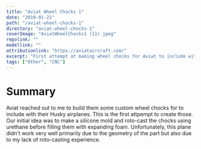 ```yaml
---
title: "Aviat Wheel Chocks 1"
date: "2019-01-21"
path: "/aviat-wheel-chocks-1"
directory: "aviat-wheel-chocks-1"
coverImage: "AviatWheelChocks1 (11).jpeg"
repolink: ""
modellink: ""
attributionlink: "https://aviataircraft.com/"
excerpt: "First attempt at making wheel chocks for Aviat to include with their Husky airplanes."
tags: ["Other", "CNC"]
---
```


# Summary

Aviat reached out to me to build them some custom wheel chocks for to include with their Husky airplanes. This is the first attpempt to create those. Our initial idea was to make a silicone mold and roto-cast the chocks using urethane before filling them with expanding foam. Unfortunately, this plane didn't work very well primarily due to the geometry of the part but also due to my lack of roto-casting experience.

